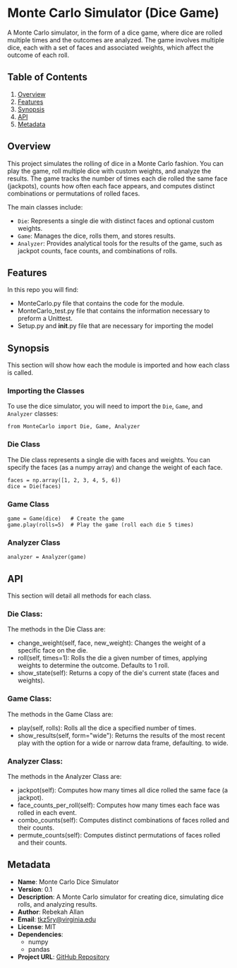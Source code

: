 # Monte Carlo Simulator (Dice Game)

A Monte Carlo simulator, in the form of a dice game, where dice are rolled multiple times and the outcomes are analyzed. The game involves multiple dice, each with a set of faces and associated weights, which affect the outcome of each roll.

## Table of Contents

1. [Overview](#overview)
2. [Features](#features)
3. [Synopsis](#synopsis)
4. [API](#api)
5. [Metadata](#metadata)

## Overview

This project simulates the rolling of dice in a Monte Carlo fashion. You can play the game, roll multiple dice with custom weights, and analyze the results. The game tracks the number of times each die rolled the same face (jackpots), counts how often each face appears, and computes distinct combinations or permutations of rolled faces.

The main classes include:
- `Die`: Represents a single die with distinct faces and optional custom weights.
- `Game`: Manages the dice, rolls them, and stores results.
- `Analyzer`: Provides analytical tools for the results of the game, such as jackpot counts, face counts, and combinations of rolls.

## Features

In this repo you will find:
- MonteCarlo.py file that contains the code for the module.
- MonteCarlo_test.py file that contains the information necessary to preform a Unittest.
- Setup.py and __init__.py file that are necessary for importing the model

## Synopsis

This section will show how each the module is imported and how each class is called.

### Importing the Classes

To use the dice simulator, you will need to import the `Die`, `Game`, and `Analyzer` classes:

```
from MonteCarlo import Die, Game, Analyzer
```

### Die Class

The Die class represents a single die with faces and weights. You can specify the faces (as a numpy array) and change the weight of each face.
```
faces = np.array([1, 2, 3, 4, 5, 6])
dice = Die(faces)

```
### Game Class

```
game = Game(dice)   # Create the game
game.play(rolls=5)  # Play the game (roll each die 5 times)
```
### Analyzer Class

```
analyzer = Analyzer(game)
```

## API

This section will detail all methods for each class.

### Die Class:

The methods in the Die Class are:
- change_weight(self, face, new_weight): Changes the weight of a specific face on the die.
- roll(self, times=1): Rolls the die a given number of times, applying weights to determine the outcome. Defaults to 1 roll.
- show_state(self): Returns a copy of the die's current state (faces and weights).


### Game Class:

The methods in the Game Class are:
- play(self, rolls): Rolls all the dice a specified number of times.
- show_results(self, form="wide"): Returns the results of the most recent play with the option for a wide or narrow data frame, defaulting. to wide.


### Analyzer Class:

The methods in the Analyzer Class are:
- jackpot(self): Computes how many times all dice rolled the same face (a jackpot).
- face_counts_per_roll(self): Computes how many times each face was rolled in each event.
- combo_counts(self): Computes distinct combinations of faces rolled and their counts.
- permute_counts(self): Computes distinct permutations of faces rolled and their counts.


## Metadata

- **Name**: Monte Carlo Dice Simulator
- **Version**: 0.1
- **Description**: A Monte Carlo simulator for creating dice, simulating dice rolls, and analyzing results.
- **Author**: Rebekah Allan
- **Email**: tkz5ry@virginia.edu
- **License**: MIT
- **Dependencies**:
    - numpy
    - pandas
- **Project URL**: [GitHub Repository](https://github.com/reb-allan/Monte-Carlo-Module)







